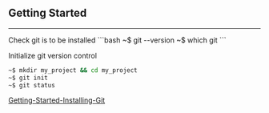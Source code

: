 ## Getting Started
<hr>
Check git is to be installed
```bash
~$ git --version
~$ which git
```

Initialize git version control 
```bash
~$ mkdir my_project && cd my_project
~$ git init
~$ git status
```

[Getting-Started-Installing-Git](https://git-scm.com/book/en/v2/Getting-Started-Installing-Git)

